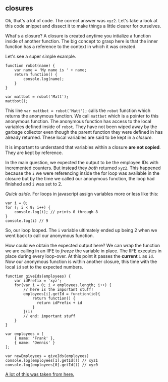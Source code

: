 ## closures

Ok, that's a lot of code. The correct answer was `xyz2`. Let's take a look at this code snippet and dissect it to make things a little clearer for ourselves.

What's a closure? A closure is created anytime you intialize a function inside of another function. The big concept to grasp here is that the inner function has a reference to the context in which it was created.

Let's see a super simple example.

```
function robot(name) {
    var name = 'My name is ' + name;
    return function() {
        console.log(name);
    }
}

var mattbot = robot('Matt');
mattbot();
```

This line `var mattbot = robot('Matt');` calls the `robot` function which returns the anonymous function. We call `mattbot` which is a pointer to this anonymous function. The anonymous function has access to the local variables defined inside of `robot`. They have not been wiped away by the garbage collector even though the parent function they were defined in has already returned. These local variables are said to be kept in a *closure*.

It is important to understand that variables within a closure **are not copied**. They are kept by reference. 


In the main question, we expected the output to be the employee IDs with incremented counters. But instead they *both* returned `xyz2`. This happened because the `i` we were referencing inside the for loop was available in the closure but by the time we called our anonymous function, the loop had finished and `i` was set to 2.

*Quick aside.* For loops in javascript assign variables more or less like this:
 
```
var i = 0;
for (; i < 9; i++) {
    console.log(i); // prints 0 through 8
}
console.log(i) // 9
```
 
So, our loop looped. The `i` variable ultimately ended up being 2 when we went back to call our anonymous function.
 
How could we obtain the expected output here? We can wrap the function we are calling in an IIFE to *freeze* the variable in place. The IIFE executes in place during every loop-over. At this point it passes the **current** `i` as `id`. Now our anonymous function is within another closure, this time with the local `id` set to the expected numbers.

```
function giveIds(employees) {
    var idPrefix = 'xyz';
    for(var i = 0; i < employees.length; i++) {
        // here is the important stuff!
        employees[i].getId = function(id){
        	return function() {
          	  return idPrefix + id
        	}
        }(i)
        // end: important stuff
    }
}

var employees = [
    { name: 'Frank' },
    { name: 'Dennis' }
];

var newEmployees = giveIds(employees)
console.log(employees[1].getId()) // xyz1
console.log(employees[0].getId()) // xyz0
```

[A lot of this was taken from here.](http://stackoverflow.com/questions/111102/how-do-javascript-closures-work)